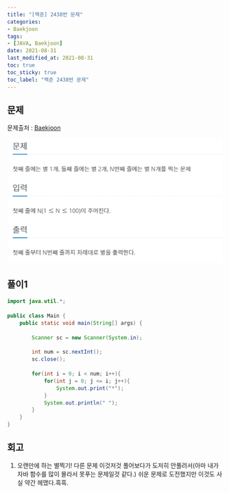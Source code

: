 ```yaml
---
title: "[백준] 2438번 문제"
categories:
- Baekjoon
tags: 
- [JAVA, Baekjoon]
date: 2021-08-31
last_modified_at: 2021-08-31
toc: true
toc_sticky: true
toc_label: "백준 2438번 문제"
---
```


## 문제

문제출처 : [Baekjoon][Baekjoon]

[Baekjoon]: https://www.acmicpc.net/problem/2438

![img](/image/bj_2438.PNG)

## 풀이1
```java
import java.util.*;

public class Main {
    public static void main(String[] args) {

        Scanner sc = new Scanner(System.in);

        int num = sc.nextInt();
        sc.close();

        for(int i = 0; i < num; i++){
            for(int j = 0; j <= i; j++){
                System.out.print("*");
            }
            System.out.println(" ");
        }
    }
}
```

## 회고

1. 오랜만에 하는 별찍기! 다른 문제 이것저것 풀어보다가 도저히 안풀려서(아마 내가 자바 함수를 많이 몰라서 못푸는 문제일것 같다.) 쉬운 문제로 도전했지만 이것도 사실 약간 헤맸다.흑흑.